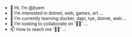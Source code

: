 - 👋 Hi, I’m @jtuem
- 👀 I’m interested in dotnet, web, games, art ... 
- 🌱 I’m currently learning docker, dapr, tye, dotnet, web ...
- 💞️ I’m looking to collaborate on '🐱‍🏍' ...
- 📫 How to reach me '🤷‍♀️' ...

<!---
jtuem/jtuem is a ✨ special ✨ repository because its `README.md` (this file) appears on your GitHub profile.
You can click the Preview link to take a look at your changes.
--->
